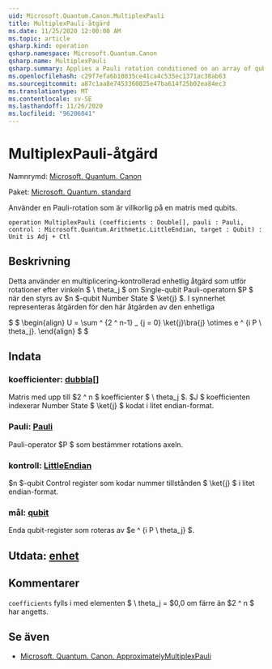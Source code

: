 ```yaml
---
uid: Microsoft.Quantum.Canon.MultiplexPauli
title: MultiplexPauli-åtgärd
ms.date: 11/25/2020 12:00:00 AM
ms.topic: article
qsharp.kind: operation
qsharp.namespace: Microsoft.Quantum.Canon
qsharp.name: MultiplexPauli
qsharp.summary: Applies a Pauli rotation conditioned on an array of qubits.
ms.openlocfilehash: c29f7efa6b10835ce41ca4c535ec1371ac38ab63
ms.sourcegitcommit: a87c1aa8e7453360025e47ba614f25b02ea84ec3
ms.translationtype: MT
ms.contentlocale: sv-SE
ms.lasthandoff: 11/26/2020
ms.locfileid: "96206041"
---
```

# <a name="multiplexpauli-operation"></a>MultiplexPauli-åtgärd

Namnrymd: [Microsoft. Quantum. Canon](xref:Microsoft.Quantum.Canon)

Paket: [Microsoft. Quantum. standard](https://nuget.org/packages/Microsoft.Quantum.Standard)


Använder en Pauli-rotation som är villkorlig på en matris med qubits.

```qsharp
operation MultiplexPauli (coefficients : Double[], pauli : Pauli, control : Microsoft.Quantum.Arithmetic.LittleEndian, target : Qubit) : Unit is Adj + Ctl
```


## <a name="description"></a>Beskrivning

Detta använder en multiplicering-kontrollerad enhetlig åtgärd som utför rotationer efter vinkeln $ \ theta_j $ om Single-qubit Pauli-operatorn $P $ när den styrs av $n $-qubit Number State $ \ket{j} $.
I synnerhet representeras åtgärden för den här åtgärden av den enhetliga

$ $ \begin{align} U = \sum ^ {2 ^ n-1} _ {j = 0} \ket{j}\bra{j} \otimes e ^ {i P \ theta_j}.
\end{align} $ $

## <a name="input"></a>Indata

### <a name="coefficients--double"></a>koefficienter: [dubbla](xref:microsoft.quantum.lang-ref.double)[]

Matris med upp till $2 ^ n $ koefficienter $ \ theta_j $. $J $ koefficienten indexerar Number State $ \ket{j} $ kodat i litet endian-format.


### <a name="pauli--pauli"></a>Pauli: [Pauli](xref:microsoft.quantum.lang-ref.pauli)

Pauli-operator $P $ som bestämmer rotations axeln.


### <a name="control--littleendian"></a>kontroll: [LittleEndian](xref:Microsoft.Quantum.Arithmetic.LittleEndian)

$n $-qubit Control register som kodar nummer tillstånden $ \ket{j} $ i litet endian-format.


### <a name="target--qubit"></a>mål: [qubit](xref:microsoft.quantum.lang-ref.qubit)

Enda qubit-register som roteras av $e ^ {i P \ theta_j} $.



## <a name="output--unit"></a>Utdata: [enhet](xref:microsoft.quantum.lang-ref.unit)



## <a name="remarks"></a>Kommentarer

`coefficients` fylls i med elementen $ \ theta_j = $0,0 om färre än $2 ^ n $ har angetts.

## <a name="see-also"></a>Se även

- [Microsoft. Quantum. Canon. ApproximatelyMultiplexPauli](xref:Microsoft.Quantum.Canon.ApproximatelyMultiplexPauli)
